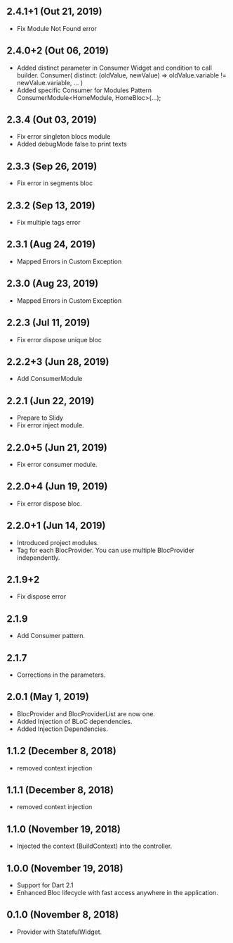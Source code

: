 ## 2.4.1+1 (Out 21, 2019)
- Fix Module Not Found error

## 2.4.0+2 (Out 06, 2019)
- Added distinct parameter in Consumer Widget and condition to call builder.
   Consumer<HomeBloc>(
       distinct: (oldValue, newValue) => oldValue.variable != newValue.variable,
       ...
   )
- Added specific Consumer for Modules Pattern
   ConsumerModule<HomeModule, HomeBloc>(...);

## 2.3.4 (Out 03, 2019)
- Fix error singleton blocs module
- Added debugMode false to print texts

## 2.3.3 (Sep 26, 2019)
- Fix error in segments bloc

## 2.3.2 (Sep 13, 2019)
- Fix multiple tags error

## 2.3.1 (Aug 24, 2019)
- Mapped Errors in Custom Exception

## 2.3.0 (Aug 23, 2019)
- Mapped Errors in Custom Exception

## 2.2.3 (Jul 11, 2019)
- Fix error dispose unique bloc

## 2.2.2+3 (Jun 28, 2019)
- Add ConsumerModule

## 2.2.1 (Jun 22, 2019)
- Prepare to Slidy
- Fix error inject module.

## 2.2.0+5 (Jun 21, 2019)
- Fix error consumer module.

## 2.2.0+4 (Jun 19, 2019)
- Fix error dispose bloc.

## 2.2.0+1 (Jun 14, 2019)
- Introduced project modules.
- Tag for each BlocProvider. You can use multiple BlocProvider independently.

## 2.1.9+2
- Fix dispose error

## 2.1.9
- Add Consumer pattern.

## 2.1.7
- Corrections in the parameters.

## 2.0.1 (May 1, 2019)
- BlocProvider and BlocProviderList are now one.
- Added Injection of BLoC dependencies.
- Added Injection Dependencies.

## 1.1.2 (December 8, 2018)
- removed context injection

## 1.1.1 (December 8, 2018)
- removed context injection

## 1.1.0 (November 19, 2018)
- Injected the context (BuildContext) into the controller.

## 1.0.0 (November 19, 2018)
- Support for Dart 2.1
- Enhanced Bloc lifecycle with fast access anywhere in the application.

## 0.1.0 (November 8, 2018)
- Provider with StatefulWidget.